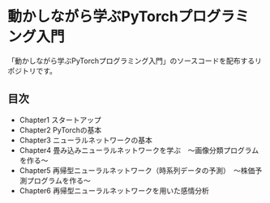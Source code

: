 # 動かしながら学ぶPyTorchプログラミング入門

「動かしながら学ぶPyTorchプログラミング入門」のソースコードを配布するリポジトリです。

## 目次

- Chapter1 スタートアップ
- Chapter2 PyTorchの基本
- Chapter3 ニューラルネットワークの基本
- Chapter4 畳み込みニューラルネットワークを学ぶ　～画像分類プログラムを作る～
- Chapter5 再帰型ニューラルネットワーク（時系列データの予測）　～株価予測プログラムを作る～
- Chapter6 再帰型ニューラルネットワークを用いた感情分析

